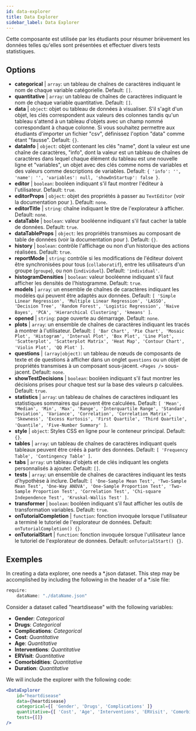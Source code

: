 ```yaml
---
id: data-explorer 
title: Data Explorer
sidebar_label: Data Explorer
---
```


Cette composante est utilisée par les étudiants pour résumer brièvement les données telles qu'elles sont présentées et effectuer divers tests statistiques.

## Options

* __categorical__ | `array`: un tableau de chaînes de caractères indiquant le nom de chaque variable catégorielle. Default: `[]`.
* __quantitative__ | `array`: un tableau de chaînes de caractères indiquant le nom de chaque variable quantitative. Default: `[]`.
* __data__ | `object`: objet ou tableau de données à visualiser. S'il s'agit d'un objet, les clés correspondent aux valeurs des colonnes tandis qu'un tableau s'attend à un tableau d'objets avec un champ nommé correspondant à chaque colonne. Si vous souhaitez permettre aux étudiants d'importer un fichier "csv", définissez l'option "data" comme étant "fausse". Default: `{}`.
* __dataInfo__ | `object`: objet contenant les clés \"name", dont la valeur est une chaîne de caractères, \"info", dont la valeur est un tableau de chaînes de caractères dans lequel chaque élément du tableau est une nouvelle ligne et \"variables", un objet avec des clés comme noms de variables et des valeurs comme descriptions de variables. Default: `{
  'info': '',
  'name': '',
  'variables': null,
  'showOnStartup': false
}`.
* __editor__ | `boolean`: booléen indiquant s'il faut montrer l'éditeur à l'utilisateur. Default: `true`.
* __editorProps__ | `object`: objet des propriétés à passer au `TextEditor` (voir la documentation pour <TextEditor />). Default: `none`.
* __editorTitle__ | `string`: chaîne indiquant le titre de l'explorateur à afficher. Default: `none`.
* __dataTable__ | `boolean`: valeur booléenne indiquant s'il faut cacher la table de données. Default: `true`.
* __dataTableProps__ | `object`: les propriétés transmises au composant de table de données (voir la documentation pour <DataTable />). Default: `{}`.
* __history__ | `boolean`: contrôle l'affichage ou non d'un historique des actions réalisées. Default: `true`.
* __reportMode__ | `string`: contrôle si les modifications de l'éditeur doivent être synchronisées pour tous (`collaboratif`), entre les utilisateurs d'un groupe (`groupe`), ou non (`individuel`). Default: `'individual'`.
* __histogramDensities__ | `boolean`: valeur booléenne indiquant s'il faut afficher les densités de l'histogramme. Default: `true`.
* __models__ | `array`: un ensemble de chaînes de caractères indiquant les modèles qui peuvent être adaptés aux données. Default: `[
  'Simple Linear Regression',
  'Multiple Linear Regression',
  'LASSO',
  'Decision Tree',
  'Random Forest',
  'Logistic Regression',
  'Naive Bayes',
  'PCA',
  'Hierarchical Clustering',
  'kmeans'
]`.
* __opened__ | `string`: page ouverte au démarrage. Default: `none`.
* __plots__ | `array`: un ensemble de chaînes de caractères indiquant les tracés à montrer à l'utilisateur. Default: `[
  'Bar Chart',
  'Pie Chart',
  'Mosaic Plot',
  'Histogram',
  'Interval Plot',
  'Box Plot',
  'Line Plot',
  'Scatterplot',
  'Scatterplot Matrix',
  'Heat Map',
  'Contour Chart',
  'Violin Plot',
  'QQ Plot'
]`.
* __questions__ | `(array|object)`: un tableau de nœuds de composants de texte et de questions à afficher dans un onglet `questions` ou un objet de propriétés transmises à un composant sous-jacent. `<Pages />` sous-jacent. Default: `none`.
* __showTestDecisions__ | `boolean`: booléen indiquant s'il faut montrer les décisions prises pour chaque test sur la base des valeurs p calculées. Default: `true`.
* __statistics__ | `array`: un tableau de chaînes de caractères indiquant les statistiques sommaires qui peuvent être calculées. Default: `[
  'Mean',
  'Median',
  'Min',
  'Max',
  'Range',
  'Interquartile Range',
  'Standard Deviation',
  'Variance',
  'Correlation',
  'Correlation Matrix',
  'Skewness',
  'Excess Kurtosis',
  'First Quartile',
  'Third Quartile',
  'Quantile',
  'Five-Number Summary'
]`.
* __style__ | `object`: Styles CSS en ligne pour le conteneur principal. Default: `{}`.
* __tables__ | `array`: un tableau de chaînes de caractères indiquant quels tableaux peuvent être créés à partir des données. Default: `[
  'Frequency Table',
  'Contingency Table'
]`.
* __tabs__ | `array`: un tableau d'objets et de clés indiquant les onglets personnalisés à ajouter. Default: `[]`.
* __tests__ | `array`: un ensemble de chaînes de caractères indiquant les tests d'hypothèse à inclure. Default: `[
  'One-Sample Mean Test',
  'Two-Sample Mean Test',
  'One-Way ANOVA',
  'One-Sample Proportion Test',
  'Two-Sample Proportion Test',
  'Correlation Test',
  'Chi-square Independence Test',
  'Kruskal-Wallis Test'
]`.
* __transformer__ | `boolean`: booléen indiquant s'il faut afficher les outils de transformation variables. Default: `true`.
* __onTutorialCompletion__ | `function`: fonction invoquée lorsque l'utilisateur a terminé le tutoriel de l'explorateur de données. Default: `onTutorialCompletion() {}`.
* __onTutorialStart__ | `function`: fonction invoquée lorsque l'utilisateur lance le tutoriel de l'explorateur de données. Default: `onTutorialStart() {}`.


## Exemples

In creating a data explorer, one needs a *.json dataset. This step may be accomplished by including the following in the header of a *.isle file:

```js
require:
    dataName: "./dataName.json"
```

Consider a dataset called "heartdisease" with the following variables:
* __Gender__: _Categorical_
* __Drugs__: _Categorical_
* __Complications__: _Categorical_
* __Cost__: _Quantitative_
* __Age__: _Quantitative_
* __Interventions__: _Quantitative_
* __ERVisit__: _Quantitative_
* __Comorbidities__: _Quantitative_
* __Duration__: _Quantitative_

We will include the explorer with the following code:

```jsx live
<DataExplorer 
    id="heartdisease"
    data={heartdisease} 
    categorical={[ 'Gender', 'Drugs', 'Complications' ]}
    quantitative={[ 'Cost', 'Age', 'Interventions', 'ERVisit', 'Comorbidities', 'Duration' ]}
    tests={[]}
/>
```



